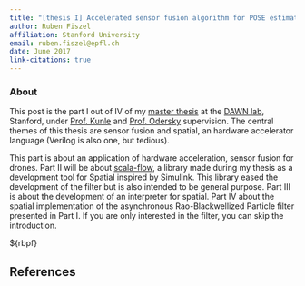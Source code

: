 ```yaml
---
title: "[thesis I] Accelerated sensor fusion algorithm for POSE estimation of drones: Asynchronous Rao-Blackwellized Particle filter"
author: Ruben Fiszel
affiliation: Stanford University
email: ruben.fiszel@epfl.ch
date: June 2017
link-citations: true
---
```


### About

This post is the part I out of IV of my [master thesis](assets/thesis.pdf) at the [DAWN lab](http://dawn.cs.stanford.edu/), Stanford, under [Prof. Kunle](http://arsenalfc.stanford.edu/kunle) and [Prof. Odersky](http://lampwww.epfl.ch/~odersky/) supervision. The central themes of this thesis are sensor fusion and spatial, an hardware accelerator language (Verilog is also one, but tedious). 

This part is about an application of hardware acceleration, sensor fusion for drones. Part II will be about [scala-flow](https://github.com/rubenfiszel/scala-flow/), a library made during my thesis as a development tool for Spatial inspired by Simulink. This library eased the development of the filter but is also intended to be general purpose. Part III is about the development of an interpreter for spatial. Part IV about the spatial implementation of the asynchronous Rao-Blackwellized Particle filter presented in Part I. If you are only interested in the filter, you can skip the introduction.

${rbpf}

## References

